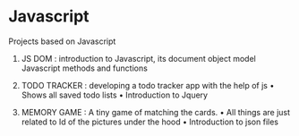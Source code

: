 # Javascript
Projects based on Javascript

1. JS DOM : introduction to Javascript, its document object model 
            Javascript methods and functions 

2. TODO TRACKER : developing a todo tracker app with the help of js 
                  • Shows all saved todo lists
                  • Introduction to Jquery 

3. MEMORY GAME : A tiny game of matching the cards.
                 • All things are just related to Id of the pictures under the hood
                 • Introduction to json files 
